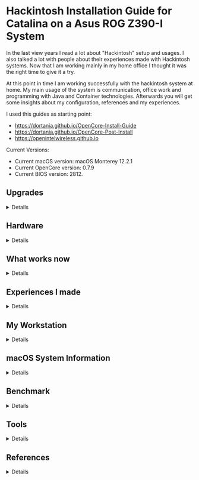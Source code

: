 # Hackintosh Installation Guide for Catalina on a Asus ROG Z390-I System

In the last view years I read a lot about "Hackintosh" setup and usages. I also talked a lot with people about their experiences made with Hackintosh systems. Now that I am working mainly in my home office I thought it was the right time to give it a try.

At this point in time I am working successfully with the hackintosh system at home. My main usage of the system is communication, office work and programming with Java and Container technologies.
Afterwards you will get some insights about my configuration, references and my experiences.

I used this guides as starting point:

- https://dortania.github.io/OpenCore-Install-Guide
- https://dortania.github.io/OpenCore-Post-Install
- https://openintelwireless.github.io

Current Versions:

- Current macOS version: macOS Monterey 12.2.1
- Current OpenCore version: 0.7.9 
- Current BIOS version: 2812. 

## Upgrades
<details>
<summary>Details</summary>

- [Description of the upgrade from OpenCore 0.7.9 and macOS Monterey](../docs/upgrade-to-macos-monterey.md)

</details>

## Hardware
<details>
<summary>Details</summary>

Type  | Item
--|--
CPU  | Intel Core i9-9900K 3.6 Ghz 8-Core Processor (Coffee Lake) 
CPU Cooler  | Corsair Hydro H60 (Water-Cooling)
Motherboard | Mainboard S1151 Asus ROG Strix Z390-I
Memory | 64GB Corsair Vengeance LPX (2x32 GB)
Video Card | Sapphire - Radeon RX 580 Pulse 8192MB
Case | ITX Fractal Design Node 304 (white)
Power Supply | 550W Seasonic FOCUS GX-550 FM
Hard Disk | SSD 1TB Samsung 860 Evo SATA
Monitor | DELL U3419W with Mini DisplayPort (updated to this big monitor) 
daskeyboard  | A mechanical keyboard for Mac power-users

</details>

## What works now
<details>
<summary>Details</summary>

- Local Ethernet
- Bluetooth
- Wireless
- GraphCard works
- Sleep / Wake
- Power Nap (sleep with background operations such as Time Machine)
- iMessage
- Pages, Numbers, Keynote
- iCloud
- iPhoto
- iMovie
- Virtualization with Oracle VirtualBox and Docker
- Webcam with iPhone 11 and EpocCam HD app
- Webcam external via USB

</details>

## Experiences I made
<details>
<summary>Details</summary>

- Upgrade to OpenCore 0.7.9 was easy when using the tools OpenCore Configurator and OC_Gen-X (see section tools below).
- With using OpenIntelWireless I am also able to use the internal Wireless and Bluetooth capabilities.
- I would recommend to use this tools instead of do the manual way.
- First try your new configuration on a USB stick before finally moving the configuration to the EFIT "final" partition.

</details>

## My Workstation
<details>
<summary>Details</summary>

![](images/setup-1.jpeg)

For some month I upgraded to a new curved monitor 34-inches model from DELL. It is really a joy to work with such a big monitor.

![](images/setup-2.jpeg)

![](images/setup-3.jpeg)

</details>

## macOS System Information
<details>
<summary>Details</summary>

![](images/macos-system-info-1.png)

![](images/macos-system-info-2.png)

![](images/macos-system-info-3.png)

</details>

## Benchmark
<details>
<summary>Details</summary>

![](images/benchmark-results-1.png)

Afterwards you find a list with single core values: my current value = 1263

![](images/benchmark-results-2.png)

Afterwards you find  list with multi-cores values: my current value = 8756

![](images/benchmark-results-3.png)

![](images/benchmark-results-5.png)

</details>

## Tools
<details>
<summary>Details</summary>

Tools and commands needed to setup and configure a Hackintosh:

- [Opencore Configurator](https://mackie100projects.altervista.org/download-opencore-configurator/): A graphical ui to manage the content of config.plist.
- [Hackintool](https://github.com/headkaze/Hackintool/releases)
- [Opencore Gen-X](https://github.com/Pavo-IM/OC-Gen-X/releases): A graphical ui to create a new config.plist based on system type.
- [MountEFI](https://github.com/corpnewt/MountEFI): Easy mount of EFI partition.
- [ProperTree](https://github.com/corpnewt/ProperTree): For editing our config, this editor has some super useful tools for OpenCore
- [GenSMBIOS](https://github.com/corpnewt/GenSMBIOS): For generating our SMBIOS

</details>

## References
<details>
<summary>Details</summary>

- [IntelBluetoothFirmware](https://github.com/OpenIntelWireless/IntelBluetoothFirmware)
    IntelBluetoothFirmware is a Kernel Extension that uploads Intel Wireless Bluetooth Firmware to provide native Bluetooth in macOS

- [tonymacx86: resources and help to build an hackintosh](https://www.tonymacx86.com/:)

- [OpenCore Desktop Guide](https://dortania.github.io/OpenCore-Desktop-Guide/)

- [asus-rog-strix-z390-i-gaming-hackintosh](https://github.com/czombos/asus-rog-strix-z390-i-gaming-hackintosh): github project to build a hackintosh with the same configuration

- [ASUS Z390 E GAMING with Intel i9-9900K Opencore 0.5.7 Hackintosh & Benchmarks!](https://www.youtube.com/watch?v=hlV4FC-5Uu8): Youtube video with details about setup the hackintosh with the asus mainboard

- [ROG STRIX Z390-I Gaming Firmware Updates](https://rog.asus.com/motherboards/rog-strix/rog-strix-z390-i-gaming-model/helpdesk_bios)

  </details>
